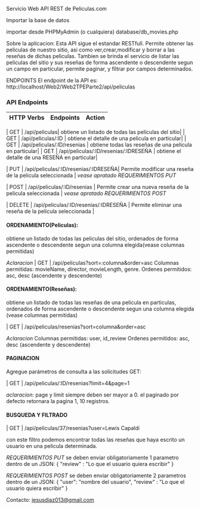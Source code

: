 Servicio Web API REST de Peliculas.com

Importar la base de datos

importar desde PHPMyAdmin (o cualquiera) database/db_movies.php

Sobre la aplicacion:
Esta API sigue el estandar RESTfull.
Permite obtener las peliculas de nuestro sitio, asi como ver,crear,modificar y borrar a las reseñas de dichas peliculas.
Tambien se brinda el servicio de listar las peliculas del sitio y sus reseñas de forma ascendente o descendente segun un campo en particular, permite paginar, y filtrar por campos determinados.

ENDPOINTS
El endpoint de la API es: http://localhost/Web2/Web2TPEParte2/api/peliculas

### API Endpoints

| HTTP Verbs | Endpoints | Action |
| ---------- | --------- | ------ |

| GET | /api/peliculas| obtiene un listado de todas las peliculas del sitio|
| GET | /api/peliculas/:ID | obtiene el detalle de una pelicula en particular|
| GET | /api/peliculas/:ID/resenias | obtiene todas las reseñas de una pelicula en particular|
| GET | /api/peliculas/:ID/resenias/:IDRESEÑA | obtiene el detalle de una RESEÑA en particular|

| PUT | /api/peliculas/:ID/resenias/:IDRESEÑA| Permite modificar una reseña de la pelicula seleccionada | *vease apratado REQUERIMIENTOS PUT*

| POST | /api/peliculas/:ID/resenias | Permite crear una nueva reseña de la pelicula seleccionada | *vease apratado REQUERIMIENTOS POST*

| DELETE | /api/peliculas/:ID/resenias/:IDRESEÑA | Permite eliminar una reseña de la pelicula seleccionada |





#### ORDENAMIENTO(Peliculas):

obtiene un listado de todas las peliculas del sitio, ordenados de forma ascendente o descendente segun una columna elegida(vease columnas permitidas)

*Aclaracion*
| GET | /api/peliculas?sort=:columna&order=asc 
Columnas permitidas: movieName, director, movieLength, genre.
Ordenes permitidos: asc, desc (ascendente y descendente)

#### ORDENAMIENTO(Reseñas):

obtiene un listado de todas las reseñas de una pelicula en particulas, ordenados de forma ascendente o descendente segun una columna elegida (vease columnas permitidas)

| GET | /api/peliculas/resenias?sort=columna&order=asc 

*Aclaracion*
Columnas permitidas: user, id_review
Ordenes permitidos: asc, desc (ascendente y descendente)


#### PAGINACION

Agregue parámetros de consulta a las solicitudes GET:

| GET | /api/peliculas/:ID/resenias?limit=4&page=1

*aclaracion:*
page y limit siempre deben ser mayor a 0.
el paginado por defecto retornara la pagina 1, 10 registros.


#### BUSQUEDA Y FILTRADO

| GET | /api/peliculas/37/resenias?user=Lewis Capaldi

con este filtro podemos encontrar todas las reseñas que haya escrito un usuario en una pelicula determinada.



*REQUERIMIENTOS PUT*
se deben enviar obligatoriamente 1 parametro dentro de un JSON: 
{
    "review" : "Lo que el usuario quiera escribir"
}

*REQUERIMIENTOS POST*
se deben enviar obligatoriamente 2 parametros dentro de un JSON: 
{
    "user": "nombre del usuario",
    "review" : "Lo que el usuario quiera escribir"
}


Contacto: jesusdiaz013@gmail.com